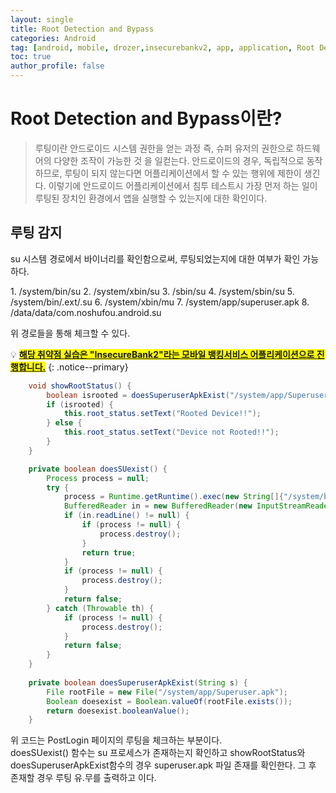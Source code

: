 ```yaml
---
layout: single
title: Root Detection and Bypass
categories: Android
tag: [android, mobile, drozer,insecurebankv2, app, application, Root Detection and Bypass]
toc: true
author_profile: false
---
```


# Root Detection and Bypass이란?
> 루팅이란 안드로이드 시스템 권한을 얻는 과정 즉, 슈퍼 유저의 권한으로 하드웨어의 다양한 조작이 가능한 것 을 일컫는다. 안드로이드의 경우, 독립적으로 동작하므로, 루팅이 되지 않는다면 어플리케이션에서 할 수 있는 행위에 제한이 생긴다. 이렇기에 안드로이드 어플리케이션에서 침투 테스트시 가장 먼저 하는 일이 루팅된 장치인 환경에서 앱을 실행할 수 있는지에 대한 확인이다.

## 루팅 감지
su 시스템 경로에서 바이너리를 확인함으로써, 루팅되었는지에 대한 여부가 확인 가능하다.

<div class="notice">
1. /system/bin/su
2. /system/xbin/su
3. /sbin/su
4. /system/sbin/su
5. /system/bin/.ext/.su
6. /system/xbin/mu
7. /system/app/superuser.apk
8. /data/data/com.noshufou.android.su
</div>

위 경로들을 통해 체크할 수 있다.

💡 **<u><span style="background-color: yellow; ">해당 취약점 실습은 "InsecureBank2"라는 모바일 뱅킹서비스 어플리케이션으로 진행합니다.</span></u>** 
{: .notice--primary}

```java
    void showRootStatus() {
        boolean isrooted = doesSuperuserApkExist("/system/app/Superuser.apk") || doesSUexist();
        if (isrooted) {
            this.root_status.setText("Rooted Device!!");
        } else {
            this.root_status.setText("Device not Rooted!!");
        }
    }

    private boolean doesSUexist() {
        Process process = null;
        try {
            process = Runtime.getRuntime().exec(new String[]{"/system/bin/which", "su"});
            BufferedReader in = new BufferedReader(new InputStreamReader(process.getInputStream()));
            if (in.readLine() != null) {
                if (process != null) {
                    process.destroy();
                }
                return true;
            }
            if (process != null) {
                process.destroy();
            }
            return false;
        } catch (Throwable th) {
            if (process != null) {
                process.destroy();
            }
            return false;
        }
    }
    
    private boolean doesSuperuserApkExist(String s) {
        File rootFile = new File("/system/app/Superuser.apk");
        Boolean doesexist = Boolean.valueOf(rootFile.exists());
        return doesexist.booleanValue();
    }

```
위 코드는 PostLogin 페이지의 루팅을 체크하는 부분이다.<br>
doesSUexist() 함수는 su 프로세스가 존재하는지 확인하고 showRootStatus와 doesSuperuserApkExist함수의 경우 superuser.apk 파일 존재를 확인한다. 그 후 존재할 경우 루팅 유.무를 출력하고 이다. 